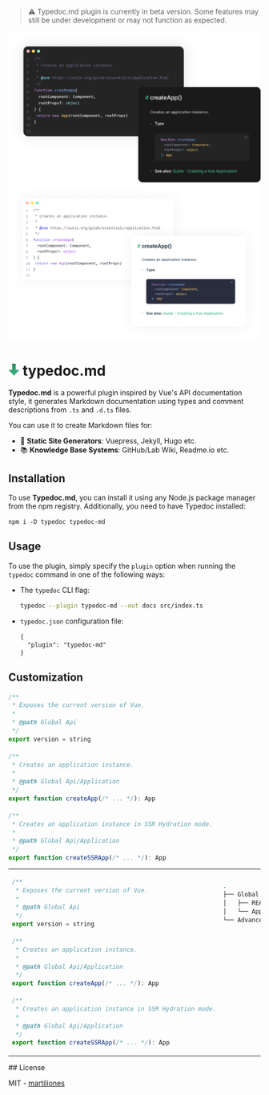 > ⚠️
> Typedoc.md plugin is currently in beta version. Some features may still be under development or may not function as expected.

<img src="preview-dark.png#gh-dark-mode-only"/>
<img src="preview-light.png#gh-light-mode-only"/>

<h1>
  <img src="down.svg" height="24"/>
  typedoc.md
</h1>

**Typedoc.md** is a powerful plugin inspired by Vue's API documentation style, it generates Markdown documentation using types and comment descriptions from `.ts` and `.d.ts` files.

You can use it to create Markdown files for:
- 🔧 **Static Site Generators**: Vuepress, Jekyll, Hugo etc.
- 📚 **Knowledge Base Systems**: GitHub/Lab Wiki, Readme.io etc.

## Installation

To use **Typedoc.md**, you can install it using any Node.js package manager from the npm registry. Additionally, you need to have Typedoc installed:

```
npm i -D typedoc typedoc-md
```

## Usage

To use the plugin, simply specify the `plugin` option when running the `typedoc` command in one of the following ways:

- The `typedoc` CLI flag:

  ```sh
  typedoc --plugin typedoc-md --out docs src/index.ts
  ```

- `typedoc.json` configuration file:

  ```jsonc
  {
    "plugin": "typedoc-md"
  }
  ```

## Customization

```ts
/**
 * Exposes the current version of Vue.
 *
 * @path Global Api
 */
export version = string

/**
 * Creates an application instance.
 *
 * @path Global Api/Application
 */
export function createApp(/* ... */): App

/**
 * Creates an application instance in SSR Hydration mode.
 *
 * @path Global Api/Application
 */
export function createSSRApp(/* ... */): App
```

<table>
<tr>
<td>
  
```ts
/**
 * Exposes the current version of Vue.
 *
 * @path Global Api
 */
export version = string

/**
 * Creates an application instance.
 *
 * @path Global Api/Application
 */
export function createApp(/* ... */): App

/**
 * Creates an application instance in SSR Hydration mode.
 *
 * @path Global Api/Application
 */
export function createSSRApp(/* ... */): App
```

</td>
<td>
    
```bash
.
├── Global Api/
│   ├── README.md (version)
│   └── Application.md (createSSRApp)
└── Advanced.md (h)
















```

</td>
</tr>
</table>
## License

MIT - [martiliones](https://github.com/martiliones)
